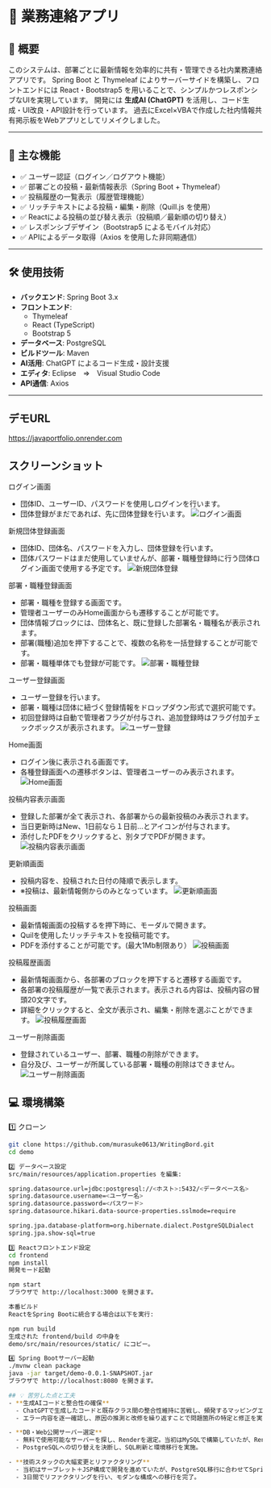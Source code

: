 # 📝 業務連絡アプリ

## 📖 概要
このシステムは、部署ごとに最新情報を効率的に共有・管理できる社内業務連絡アプリです。
Spring Boot と Thymeleaf によりサーバーサイドを構築し、フロントエンドには React・Bootstrap5 を用いることで、シンプルかつレスポンシブなUIを実現しています。
開発には **生成AI (ChatGPT)** を活用し、コード生成・UI改良・API設計を行っています。
過去にExcel×VBAで作成した社内情報共有掲示板をWebアプリとしてリメイクしました。

---

## 🚀 主な機能
- ✅ ユーザー認証（ログイン／ログアウト機能）
- ✅ 部署ごとの投稿・最新情報表示（Spring Boot + Thymeleaf）
- ✅ 投稿履歴の一覧表示（履歴管理機能）
- ✅ リッチテキストによる投稿・編集・削除（Quill.js を使用）
- ✅ Reactによる投稿の並び替え表示（投稿順／最新順の切り替え）
- ✅ レスポンシブデザイン（Bootstrap5 によるモバイル対応）
- ✅ APIによるデータ取得（Axios を使用した非同期通信）

---

## 🛠 使用技術
- **バックエンド**: Spring Boot 3.x
- **フロントエンド**: 
  - Thymeleaf
  - React (TypeScript)
  - Bootstrap 5
- **データベース**: PostgreSQL
- **ビルドツール**: Maven
- **AI活用**: ChatGPT によるコード生成・設計支援
- **エディタ**: Eclipse　⇒　Visual Studio Code
- **API通信**: Axios

---

## デモURL
https://javaportfolio.onrender.com

## スクリーンショット
ログイン画面
- 団体ID、ユーザーID、パスワードを使用しログインを行います。
- 団体登録がまだであれば、先に団体登録を行います。
![ログイン画面](images/login.png)

新規団体登録画面
- 団体ID、団体名、パスワードを入力し、団体登録を行います。
- 団体パスワードはまだ使用していませんが、部署・職種登録時に行う団体ログイン画面で使用する予定です。
![新規団体登録](images/organizationRegister.png)

部署・職種登録画面
- 部署・職種を登録する画面です。
- 管理者ユーザーのみHome画面からも遷移することが可能です。
- 団体情報ブロックには、団体名と、既に登録した部署名・職種名が表示されます。
- 部署(職種)追加を押下することで、複数の名称を一括登録することが可能です。
- 部署・職種単体でも登録が可能です。
![部署・職種登録](images/departmentRegister.png)

ユーザー登録画面
- ユーザー登録を行います。
- 部署・職種は団体に紐づく登録情報をドロップダウン形式で選択可能です。
- 初回登録時は自動で管理者フラグが付与され、追加登録時はフラグ付加チェックボックスが表示されます。
![ユーザー登録](images/UserRegister.png)

Home画面
- ログイン後に表示される画面です。
- 各種登録画面への遷移ボタンは、管理者ユーザーのみ表示されます。
![Home画面](images/Home.png)

投稿内容表示画面
- 登録した部署が全て表示され、各部署からの最新投稿のみ表示されます。
- 当日更新時はNew、1日前なら１日前…とアイコンが付与されます。
- 添付したPDFをクリックすると、別タブでPDFが開きます。
![投稿内容表示画面](images/WritingBordView.png)

更新順画面
- 投稿内容を、投稿された日付の降順で表示します。
- ※投稿は、最新情報側からのみとなっています。
![更新順画面](images/history.png)

投稿画面
- 最新情報画面の投稿するを押下時に、モーダルで開きます。
- Quilを使用したリッチテキストを投稿可能です。
- PDFを添付することが可能です。(最大1Mb制限あり）
![投稿画面](images/Post.png)

投稿履歴画面
- 最新情報画面から、各部署のブロックを押下すると遷移する画面です。
- 各部署の投稿履歴が一覧で表示されます。表示される内容は、投稿内容の冒頭20文字です。
- 詳細をクリックすると、全文が表示され、編集・削除を選ぶことができます。
![投稿履歴画面](images/departmentHistory.png)

ユーザー削除画面
- 登録されているユーザー、部署、職種の削除ができます。
- 自分及び、ユーザーが所属している部署・職種の削除はできません。
![ユーザー削除画面](images/DeleteUser.png)

## 💻 環境構築
 
1️⃣ クローン
```bash
git clone https://github.com/murasuke0613/WritingBord.git
cd demo

2️⃣ データベース設定
src/main/resources/application.properties を編集:

spring.datasource.url=jdbc:postgresql://<ホスト>:5432/<データベース名>
spring.datasource.username=<ユーザー名>
spring.datasource.password=<パスワード>
spring.datasource.hikari.data-source-properties.sslmode=require

spring.jpa.database-platform=org.hibernate.dialect.PostgreSQLDialect
spring.jpa.show-sql=true

3️⃣ Reactフロントエンド設定
cd frontend
npm install
開発モード起動

npm start
ブラウザで http://localhost:3000 を開きます。

本番ビルド
ReactをSpring Bootに統合する場合は以下を実行:

npm run build
生成された frontend/build の中身を
demo/src/main/resources/static/ にコピー。

4️⃣ Spring Bootサーバー起動
./mvnw clean package
java -jar target/demo-0.0.1-SNAPSHOT.jar
ブラウザで http://localhost:8080 を開きます。

## 💡 苦労した点と工夫
- **生成AIコードと整合性の確保**
  - ChatGPTで生成したコードと既存クラス間の整合性維持に苦戦し、頻発するマッピングエラーに対応。  
  - エラー内容を逐一確認し、原因の推測と改修を繰り返すことで問題箇所の特定と修正を実施。

- **DB・Web公開サーバー選定**
  - 無料で使用可能なサーバーを探し、Renderを選定。当初はMySQLで構築していたが、Renderでの無料枠が無いことが判明。  
  - PostgreSQLへの切り替えを決断し、SQL刷新と環境移行を実施。

- **技術スタックの大幅変更とリファクタリング**
  - 当初はサーブレット＋JSP構成で開発を進めていたが、PostgreSQL移行に合わせてSpring Boot + Maven + Reactへの全面刷新を決断。  
  - 3日間でリファクタリングを行い、モダンな構成への移行を完了。